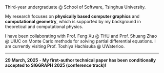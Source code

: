 Third-year undergraduate @ School of Software, Tsinghua University.

My research focuses on **physically based computer graphics** and **computational geometry**, which is supported by my background in theoretical and computational physics.

I have been collaborating with Prof. Feng Xu @ THU and Prof. Shuang Zhao @ UIUC on Monte Carlo methods for solving partial differential equations. I am currently visiting Prof. Toshiya Hachisuka @ UWaterloo.

----

**29 March, 2025** - **My first-author technical paper has been conditionally accepted to SIGGRAPH 2025 (conference track)!**
